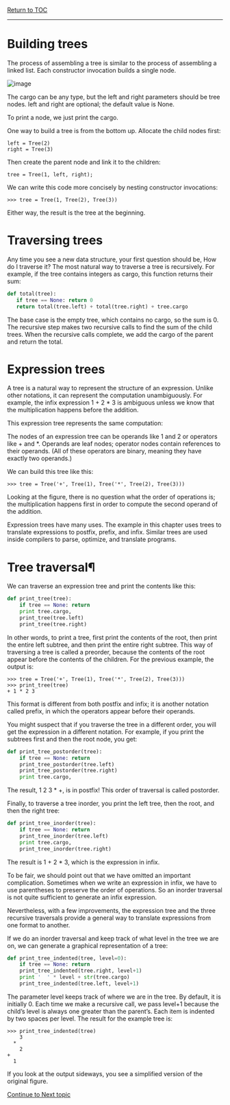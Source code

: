 <a href="https://github.com/CyberTrainingUSAF/06-Intro-to-Algorithms/blob/master/00-Table-of-Contents.md"> Return to TOC </a>

---

# Building trees

The process of assembling a tree is similar to the process of assembling a linked list. 
Each constructor invocation builds a single node.

![image](https://user-images.githubusercontent.com/19671036/60832987-e61d2180-a182-11e9-81b7-14b307ef9d75.png)

The cargo can be any type, but the left and right parameters should be tree nodes. left and right are optional; the default value is None.

To print a node, we just print the cargo.

One way to build a tree is from the bottom up. Allocate the child nodes first:
```
left = Tree(2)
right = Tree(3)
```
Then create the parent node and link it to the children:
```
tree = Tree(1, left, right);
```
We can write this code more concisely by nesting constructor invocations:
```
>>> tree = Tree(1, Tree(2), Tree(3))
```
Either way, the result is the tree at the beginning.

# Traversing trees
Any time you see a new data structure, your first question should be, How do I traverse it? The most natural way to traverse a tree is recursively. For example, if the tree contains integers as cargo, this function returns their sum:
 ```python
def total(tree):
    if tree == None: return 0
    return total(tree.left) + total(tree.right) + tree.cargo
```

The base case is the empty tree, which contains no cargo, so the sum is 0. The recursive step makes two recursive calls to find the sum of the child trees. When the recursive calls complete, we add the cargo of the parent and return the total.

# Expression trees
A tree is a natural way to represent the structure of an expression. Unlike other notations, it can represent the computation unambiguously. For example, the infix expression 1 + 2 * 3 is ambiguous unless we know that the multiplication happens before the addition.

This expression tree represents the same computation:

The nodes of an expression tree can be operands like 1 and 2 or operators like + and *. Operands are leaf nodes; operator nodes contain references to their operands. (All of these operators are binary, meaning they have exactly two operands.)

We can build this tree like this:

```
>>> tree = Tree('+', Tree(1), Tree('*', Tree(2), Tree(3)))
```
Looking at the figure, there is no question what the order of operations is; the multiplication happens first in order to compute the second operand of the addition.

Expression trees have many uses. The example in this chapter uses trees to translate expressions to postfix, prefix, and infix. Similar trees are used inside compilers to parse, optimize, and translate programs.

# Tree traversal¶
We can traverse an expression tree and print the contents like this:
```python
def print_tree(tree):
    if tree == None: return
    print tree.cargo,
    print_tree(tree.left)
    print_tree(tree.right)
```
In other words, to print a tree, first print the contents of the root, then print the entire left subtree, and then print the entire right subtree. This way of traversing a tree is called a preorder, because the contents of the root appear before the contents of the children. For the previous example, the output is:
```
>>> tree = Tree('+', Tree(1), Tree('*', Tree(2), Tree(3)))
>>> print_tree(tree)
+ 1 * 2 3
```
This format is different from both postfix and infix; it is another notation called prefix, in which the operators appear before their operands.

You might suspect that if you traverse the tree in a different order, you will get the expression in a different notation. For example, if you print the subtrees first and then the root node, you get:
```python
def print_tree_postorder(tree):
    if tree == None: return
    print_tree_postorder(tree.left)
    print_tree_postorder(tree.right)
    print tree.cargo,
```
The result, 1 2 3 * +, is in postfix! This order of traversal is called postorder.

Finally, to traverse a tree inorder, you print the left tree, then the root, and then the right tree:
```python
def print_tree_inorder(tree):
    if tree == None: return
    print_tree_inorder(tree.left)
    print tree.cargo,
    print_tree_inorder(tree.right)
```
The result is 1 + 2 * 3, which is the expression in infix.

To be fair, we should point out that we have omitted an important complication. Sometimes when we write an expression in infix, we have to use parentheses to preserve the order of operations. So an inorder traversal is not quite sufficient to generate an infix expression.

Nevertheless, with a few improvements, the expression tree and the three recursive traversals provide a general way to translate expressions from one format to another.

If we do an inorder traversal and keep track of what level in the tree we are on, we can generate a graphical representation of a tree:
```python
def print_tree_indented(tree, level=0):
    if tree == None: return
    print_tree_indented(tree.right, level+1)
    print '  ' * level + str(tree.cargo)
    print_tree_indented(tree.left, level+1)
```
The parameter level keeps track of where we are in the tree. By default, it is initially 0. Each time we make a recursive call, we pass level+1 because the child’s level is always one greater than the parent’s. Each item is indented by two spaces per level. The result for the example tree is:
```
>>> print_tree_indented(tree)
    3
  *
    2
+
  1
```
If you look at the output sideways, you see a simplified version of the original figure.

<a href="https://github.com/Bpmhome/06-Intro-to-Algorithms/blob/master/23_Tree_Led_Demos.md"> Continue to Next topic </a>
